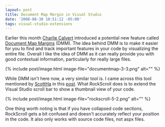 ```yaml
---
layout: post
title: Document Map Margin in Visual Studio
date: '2008-08-30 10:51:12 -05:00'
tags: visual-studio-extensions
---
```


Earlier this month [Charlie Calvert](http://blogs.msdn.com/charlie/default.aspx) introduced a potential new feature called [Document Map Margins](http://code.msdn.microsoft.com/vslangfutures/Wiki/View.aspx?title=Document%20Map%20Margin&referringTitle=Home) (DMM). The idea behind DMM is to make it easier for you to find and track important features in your code by visualizing the entire file. Overall I like the idea of DMM as it can really provide you with good contextual information, particularly for really large files.

{% include post/image.html image-file="documentmap-3-3.png" alt="" %} 

While DMM isn't here now, a very similar tool is. I came across this tool mentioned by [ScottHa](http://www.hanselman.com/blog/) in this [post](http://www.hanselman.com/blog/IntroducingRockScroll.aspx). What RockScroll does is to extend the Visual Studio scroll bar to show a thumbnail view of your code. 

{% include post/image.html image-file="rockscroll-5-2.png" alt="" %} 

One thing worth noting is that if you have collapsed code sections, RockScroll gets a bit confused and doesn't accurately reflect your position in the code. It also only works with source code files, not aspx files.
